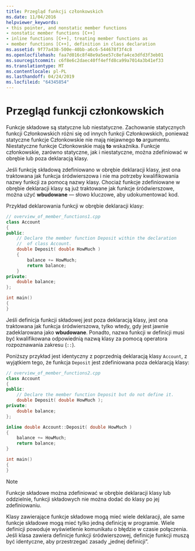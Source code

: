 ```yaml
---
title: Przegląd funkcji członkowskich
ms.date: 11/04/2016
helpviewer_keywords:
- this pointer, and nonstatic member functions
- nonstatic member functions [C++]
- inline functions [C++], treating member functions as
- member functions [C++], definition in class declaration
ms.assetid: 9f77a438-500e-40bb-a6c6-544678f3f4c8
ms.openlocfilehash: faa7d016c8f48e9a5ee57c8efa4ce3dfd3f3eb01
ms.sourcegitcommit: c6f8e6c2daec40ff4effd8ca99a7014a3b41ef33
ms.translationtype: MT
ms.contentlocale: pl-PL
ms.lasthandoff: 04/24/2019
ms.locfileid: "64345854"
---
```

# <a name="overview-of-member-functions"></a>Przegląd funkcji członkowskich

Funkcje składowe są statyczne lub niestatyczne. Zachowanie statycznych funkcji Członkowskich różni się od innych funkcji Członkowskich, ponieważ statyczne funkcje Członkowskie nie mają niejawnego **to** argumentu. Niestatyczne funkcje Członkowskie mają **to** wskaźnika. Funkcje członkowskie, zarówno statyczne, jak i niestatyczne, można zdefiniować w obrębie lub poza deklaracją klasy.

Jeśli funkcję składową zdefiniowano w obrębie deklaracji klasy, jest ona traktowana jak funkcja śródwierszowa i nie ma potrzeby kwalifikowania nazwy funkcji za pomocą nazwy klasy. Chociaż funkcje zdefiniowane w obrębie deklaracji klasy są już traktowane jak funkcje śródwierszowe, można użyć **wbudowane** — słowo kluczowe, aby udokumentować kod.

Przykład deklarowania funkcji w obrębie deklaracji klasy:

```cpp
// overview_of_member_functions1.cpp
class Account
{
public:
    // Declare the member function Deposit within the declaration
    //  of class Account.
    double Deposit( double HowMuch )
    {
        balance += HowMuch;
        return balance;
    }
private:
    double balance;
};

int main()
{
}
```

Jeśli definicja funkcji składowej jest poza deklaracją klasy, jest ona traktowana jak funkcja śródwierszowa, tylko wtedy, gdy jest jawnie zadeklarowana jako **wbudowane**. Ponadto, nazwa funkcji w definicji musi być kwalifikowana odpowiednią nazwą klasy za pomocą operatora rozpoznawania zakresu (`::`).

Poniższy przykład jest identyczny z poprzednią deklaracją klasy `Account`, z wyjątkiem tego, że funkcja `Deposit` jest zdefiniowana poza deklaracją klasy:

```cpp
// overview_of_member_functions2.cpp
class Account
{
public:
    // Declare the member function Deposit but do not define it.
    double Deposit( double HowMuch );
private:
    double balance;
};

inline double Account::Deposit( double HowMuch )
{
    balance += HowMuch;
    return balance;
}

int main()
{
}
```

> [!NOTE]
>  Funkcje składowe można zdefiniować w obrębie deklaracji klasy lub oddzielnie, funkcji składowych nie można dodać do klasy po jej zdefiniowaniu.

Klasy zawierające funkcje składowe mogą mieć wiele deklaracji, ale same funkcje składowe mogą mieć tylko jedną definicję w programie. Wiele definicji powoduje wyświetlenie komunikatu o błędzie w czasie połączenia. Jeśli klasa zawiera definicje funkcji śródwierszowej, definicje funkcji muszą być identyczne, aby przestrzegać zasady „jednej definicji”.